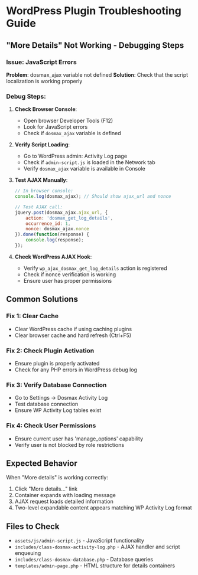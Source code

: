 # WordPress Plugin Troubleshooting Guide

## "More Details" Not Working - Debugging Steps

### Issue: JavaScript Errors
**Problem**: dosmax_ajax variable not defined
**Solution**: Check that the script localization is working properly

### Debug Steps:

1. **Check Browser Console**:
   - Open browser Developer Tools (F12)
   - Look for JavaScript errors
   - Check if `dosmax_ajax` variable is defined

2. **Verify Script Loading**:
   - Go to WordPress admin: Activity Log page
   - Check if `admin-script.js` is loaded in the Network tab
   - Verify `dosmax_ajax` variable is available in Console

3. **Test AJAX Manually**:
   ```javascript
   // In browser console:
   console.log(dosmax_ajax); // Should show ajax_url and nonce
   
   // Test AJAX call:
   jQuery.post(dosmax_ajax.ajax_url, {
       action: 'dosmax_get_log_details',
       occurrence_id: 1,
       nonce: dosmax_ajax.nonce
   }).done(function(response) {
       console.log(response);
   });
   ```

4. **Check WordPress AJAX Hook**:
   - Verify `wp_ajax_dosmax_get_log_details` action is registered
   - Check if nonce verification is working
   - Ensure user has proper permissions

## Common Solutions

### Fix 1: Clear Cache
- Clear WordPress cache if using caching plugins
- Clear browser cache and hard refresh (Ctrl+F5)

### Fix 2: Check Plugin Activation
- Ensure plugin is properly activated
- Check for any PHP errors in WordPress debug log

### Fix 3: Verify Database Connection
- Go to Settings → Dosmax Activity Log
- Test database connection
- Ensure WP Activity Log tables exist

### Fix 4: Check User Permissions
- Ensure current user has 'manage_options' capability
- Verify user is not blocked by role restrictions

## Expected Behavior

When "More details" is working correctly:
1. Click "More details..." link
2. Container expands with loading message
3. AJAX request loads detailed information
4. Two-level expandable content appears matching WP Activity Log format

## Files to Check

- `assets/js/admin-script.js` - JavaScript functionality
- `includes/class-dosmax-activity-log.php` - AJAX handler and script enqueuing
- `includes/class-dosmax-database.php` - Database queries
- `templates/admin-page.php` - HTML structure for details containers